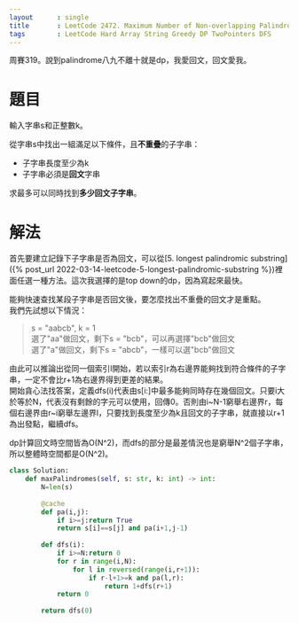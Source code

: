 ```yaml
--- 
layout      : single
title       : LeetCode 2472. Maximum Number of Non-overlapping Palindrome Substrings
tags        : LeetCode Hard Array String Greedy DP TwoPointers DFS
---
```

周賽319。說到palindrome八九不離十就是dp，我愛回文，回文愛我。  

# 題目
輸入字串s和正整數k。  

從字串s中找出一組滿足以下條件，且**不重疊**的子字串：  
- 子字串長度至少為k  
- 子字串必須是**回文**字串  

求最多可以同時找到**多少回文子字串**。  

# 解法
首先要建立記錄下子字串是否為回文，可以從[5. longest palindromic substring]({% post_url 2022-03-14-leetcode-5-longest-palindromic-substring %})裡面任選一種方法。這次我選擇的是top down的dp，因為寫起來最快。  

能夠快速查找某段子字串是否回文後，要怎麼找出不重疊的回文才是重點。  
我們先試想以下情況：  
> s = "aabcb", k = 1  
> 選了"aa"做回文，剩下s = "bcb"，可以再選擇"bcb"做回文  
> 選了"a"做回文，剩下s = "abcb"，一樣可以選"bcb"做回文  

由此可以推論出從同一個索引l開始，若以索引r為右邊界能夠找到符合條件的子字串，一定不會比r+1為右邊界得到更差的結果。  
開始貪心法找答案，定義dfs(i)代表由s[i:]中最多能夠同時存在幾個回文。只要i大於等於N，代表沒有剩餘的字元可以使用，回傳0。否則由i\~N-1窮舉右邊界r，每個右邊界由r\~i窮舉左邊界l，只要找到長度至少為k且回文的子字串，就直接以r+1為出發點，繼續dfs。  

dp計算回文時空間皆為O(N^2)，而dfs的部分是最差情況也是窮舉N^2個子字串，所以整體時空間都是O(N^2)。  

```python
class Solution:
    def maxPalindromes(self, s: str, k: int) -> int:
        N=len(s)
        
        @cache
        def pa(i,j):
            if i>=j:return True
            return s[i]==s[j] and pa(i+1,j-1)
        
        def dfs(i):
            if i>=N:return 0
            for r in range(i,N):
                for l in reversed(range(i,r+1)):
                    if r-l+1>=k and pa(l,r):
                        return 1+dfs(r+1)
            return 0
        
        return dfs(0)
```
